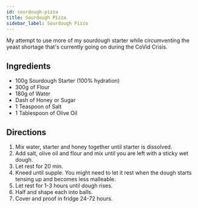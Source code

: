 ```yaml
---
id: sourdough-pizza
title: Sourdough Pizza
sidebar_label: Sourdough Pizza
---
```


My attempt to use more of my sourdough starter while circumventing the yeast shortage that's currently going on during the CoVid Crisis.

## Ingredients 

+ 100g Sourdough Starter (100% hydration)
+ 300g of Flour
+ 180g of Water
+ Dash of Honey or Sugar
+ 1 Teaspoon of Salt
+ 1 Tablespoon of Olive Oil

## Directions

1. Mix water, starter and honey together until starter is dissolved.
1. Add salt, olive oil and flour and mix until you are left with a sticky wet dough.
1. Let rest for 20 min.
1. Kneed until supple. You might need to let it rest when the dough starts tensing up and becomes less malleable. 
1. Let rest for 1-3 hours until dough rises.
1. Half and shape each into balls.
1. Cover and proof in fridge 24-72 hours.
